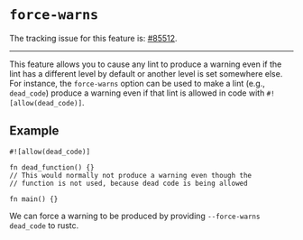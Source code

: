 # `force-warns`

The tracking issue for this feature is: [#85512](https://github.com/rust-lang/rust/issues/85512).

------------------------

This feature allows you to cause any lint to produce a warning even if the lint has a different level by default or another level is set somewhere else. For instance, the `force-warns` option can be used to make a lint (e.g., `dead_code`) produce a warning even if that lint is allowed in code with `#![allow(dead_code)]`.

## Example

```rust,ignore (partial-example)
#![allow(dead_code)]

fn dead_function() {}
// This would normally not produce a warning even though the
// function is not used, because dead code is being allowed

fn main() {}
```

We can force a warning to be produced by providing `--force-warns dead_code` to rustc.
